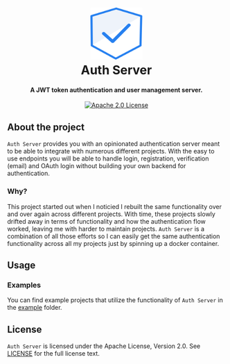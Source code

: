 <h1 align="center">
  <br>
  <a href="https://github.com/Mozzo1000/auth-server">
    <img src="assets/logo.svg" height="120px" width="120px"/>
    </a>
  <br>
  Auth Server
  <br>
</h1>

<h4 align="center">A JWT token authentication and user management server.</h4>
<p align="center">
  <a href="https://github.com/Mozzo1000/auth-server/blob/main/LICENSE">
    <img src="https://img.shields.io/badge/License-Apache_2.0-blue.svg" alt="Apache 2.0 License">
  </a>
</p>

## About the project
`Auth Server` provides you with an opinionated authentication server meant to be able to integrate with numerous different projects. With the easy to use endpoints you will be able to handle login, registration, verification (email) and OAuth login without building your own backend for authentication.

### Why?
This project started out when I noticied I rebuilt the same functionality over and over again across different projects. With time, these projects slowly drifted away in terms of functionality and how the authentication flow worked, leaving me with harder to maintain projects. `Auth Server` is a combination of all those efforts so I can easily get the same authentication functionality across all my projects just by spinning up a docker container.

## Usage
### Examples
You can find example projects that utilize the functionality of `Auth Server` in the [example](example) folder.

## License
`Auth Server` is licensed under the Apache License, Version 2.0. See [LICENSE](LICENSE) for the full license text.